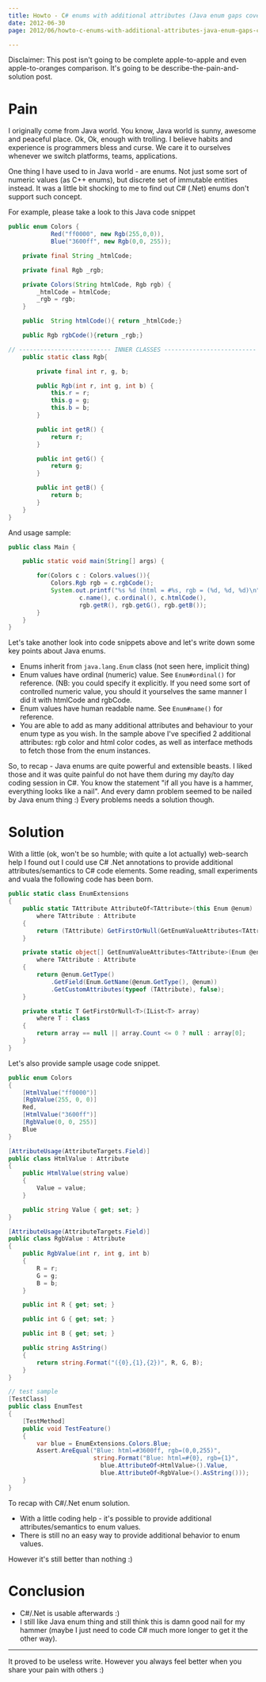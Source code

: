 ```yaml
---
title: Howto - C# enums with additional attributes (Java enum gaps covered)
date: 2012-06-30
page: 2012/06/howto-c-enums-with-additional-attributes-java-enum-gaps-covered

---
```


Disclaimer: This post isn't going to be complete apple-to-apple and even apple-to-oranges comparison. It's going to be
 describe-the-pain-and-solution post.

# Pain

I originally come from Java world. You know, Java world is sunny, awesome and peaceful place. Ok, Ok,
enough with trolling. I believe habits and experience is programmers bless and curse. We care it to ourselves
whenever we switch platforms, teams, applications.

One thing I have used to in Java world - are enums. Not just some sort of numeric values (as C++ enums), but discrete
set of immutable entities instead. It was a little bit shocking to me to find out C# (.Net) enums don't support such
concept.

For example, please take a look to this Java code snippet

```java
public enum Colors {
            Red("ff0000", new Rgb(255,0,0)),
            Blue("3600ff", new Rgb(0,0, 255));

    private final String _htmlCode;

    private final Rgb _rgb;

    private Colors(String htmlCode, Rgb rgb) {
        _htmlCode = htmlCode;
        _rgb = rgb;
    }

    public  String htmlCode(){ return _htmlCode;}

    public Rgb rgbCode(){return _rgb;}

// -------------------------- INNER CLASSES --------------------------
    public static class Rgb{

        private final int r, g, b;

        public Rgb(int r, int g, int b) {
            this.r = r;
            this.g = g;
            this.b = b;
        }

        public int getR() {
            return r;
        }

        public int getG() {
            return g;
        }

        public int getB() {
            return b;
        }
    }
}
```

And usage sample:

```java
public class Main {

    public static void main(String[] args) {

        for(Colors c : Colors.values()){
            Colors.Rgb rgb = c.rgbCode();
            System.out.printf("%s %d (html = #%s, rgb = (%d, %d, %d)\n",
                    c.name(), c.ordinal(), c.htmlCode(),
                    rgb.getR(), rgb.getG(), rgb.getB());
        }
    }
}
```

Let's take another look into code snippets above and let's write down some key points about Java enums.
- Enums inherit from `java.lang.Enum` class (not seen here, implicit thing)
- Enum values have ordinal (numeric) value. See `Enum#ordinal()` for reference. (NB: you could specify it explicitly.
If you need some sort of controlled numeric value, you should it yourselves the same manner I did it with htmlCode and
rgbCode.
- Enum values have human readable name. See `Enum#name()` for reference.
- You are able to add as many additional attributes and behaviour to your enum type as you wish. In the sample above
I've specified 2 additional attributes: rgb color and html color codes, as well as interface methods to fetch those from
 the enum instances.

So, to recap - Java enums are quite powerful and extensible beasts. I liked those and it was quite painful do not have
them during my day/to day coding session in C#. You know the statement "if all you have is a hammer, everything looks
like a nail". And every damn problem seemed to be nailed by Java enum thing :) Every problems needs a solution though.

# Solution

With a little (ok, won't be so humble; with quite a lot actually) web-search help I found out I could use C# .Net
annotations to provide additional attributes/semantics to C# code elements. Some reading, small experiments and vuala
the following code has been born.

```csharp
public static class EnumExtensions
{
    public static TAttribute AttributeOf<TAttribute>(this Enum @enum)
        where TAttribute : Attribute
    {
        return (TAttribute) GetFirstOrNull(GetEnumValueAttributes<TAttribute>(@enum));
    }

    private static object[] GetEnumValueAttributes<TAttribute>(Enum @enum)
        where TAttribute : Attribute
    {
        return @enum.GetType()
            .GetField(Enum.GetName(@enum.GetType(), @enum))
            .GetCustomAttributes(typeof (TAttribute), false);
    }

    private static T GetFirstOrNull<T>(IList<T> array)
        where T : class
    {
        return array == null || array.Count <= 0 ? null : array[0];
    }
}
```

Let's also provide sample usage code snippet.

```csharp
public enum Colors
{
    [HtmlValue("ff0000")]
    [RgbValue(255, 0, 0)]
    Red,
    [HtmlValue("3600ff")]
    [RgbValue(0, 0, 255)]
    Blue
}

[AttributeUsage(AttributeTargets.Field)]
public class HtmlValue : Attribute
{
    public HtmlValue(string value)
    {
        Value = value;
    }

    public string Value { get; set; }
}

[AttributeUsage(AttributeTargets.Field)]
public class RgbValue : Attribute
{
    public RgbValue(int r, int g, int b)
    {
        R = r;
        G = g;
        B = b;
    }

    public int R { get; set; }

    public int G { get; set; }

    public int B { get; set; }

    public string AsString()
    {
        return string.Format("({0},{1},{2})", R, G, B);
    }
}

// test sample
[TestClass]
public class EnumTest
{
    [TestMethod]
    public void TestFeature()
    {
        var blue = EnumExtensions.Colors.Blue;
        Assert.AreEqual("Blue: html=#3600ff, rgb=(0,0,255)",
                        string.Format("Blue: html=#{0}, rgb={1}",
                          blue.AttributeOf<HtmlValue>().Value,
                          blue.AttributeOf<RgbValue>().AsString()));
    }
}
```

To recap with C#/.Net enum solution.
- With a little coding help - it's possible to provide additional attributes/semantics to enum values.
- There is still no an easy way to provide additional behavior to enum values.

However it's still better than nothing :)

# Conclusion

- C#/.Net is usable afterwards :)
- I still like Java enum thing and still think this is damn good nail for my hammer (maybe I just need to code C# much
more longer to get it the other way).

-----

It proved to be useless write. However you always feel better when you share your pain with others :)

